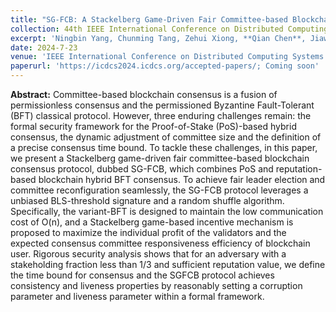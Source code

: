```yaml
---
title: "SG-FCB: A Stackelberg Game-Driven Fair Committee-based Blockchain Consensus Protocol"
collection: 44th IEEE International Conference on Distributed Computing Systems
excerpt: 'Ningbin Yang, Chunming Tang, Zehui Xiong, **Qian Chen**, Jiawen Kang, and Debiao He'
date: 2024-7-23
venue: 'IEEE International Conference on Distributed Computing Systems'
paperurl: 'https://icdcs2024.icdcs.org/accepted-papers/; Coming soon'
---
```

**Abstract:** Committee-based blockchain consensus is a fusion of permissionless consensus and the permissioned Byzantine Fault-Tolerant (BFT) classical protocol. However, three enduring challenges remain: the formal security framework for the Proof-of-Stake (PoS)-based hybrid consensus, the dynamic adjustment of committee size and the definition of a precise consensus time bound. To tackle these challenges, in this paper, we present a Stackelberg game-driven fair committee-based blockchain consensus protocol, dubbed SG-FCB, which combines PoS and reputation-based blockchain hybrid BFT consensus. To achieve fair leader election and committee reconfiguration seamlessly, the SG-FCB protocol leverages a unbiased BLS-threshold signature and a random shuffle algorithm. Specifically, the variant-BFT is designed to maintain the low communication cost of O(n), and a Stackelberg game-based incentive mechanism is proposed to maximize the individual profit of the validators and the expected consensus committee responsiveness efficiency of blockchain user. Rigorous security analysis shows that for an adversary with a stakeholding fraction less than 1/3 and sufficient reputation value, we define the time bound for consensus and the SGFCB protocol achieves consistency and liveness properties by reasonably setting a corruption parameter and liveness parameter within a formal framework.
